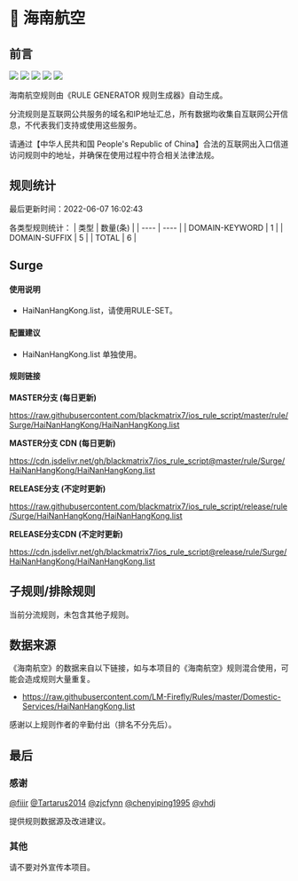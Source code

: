 # 🧸 海南航空

## 前言

![](https://shields.io/badge/-移除重复规则-ff69b4) ![](https://shields.io/badge/-DOMAIN与DOMAIN--SUFFIX合并-green) ![](https://shields.io/badge/-DOMAIN--SUFFIX间合并-critical) ![](https://shields.io/badge/-DOMAIN--SUFFIX与DOMAIN--KEYWORD合并-blue) ![](https://shields.io/badge/-IP--CIDR(6)合并-blueviolet) 

海南航空规则由《RULE GENERATOR 规则生成器》自动生成。

分流规则是互联网公共服务的域名和IP地址汇总，所有数据均收集自互联网公开信息，不代表我们支持或使用这些服务。

请通过【中华人民共和国 People's Republic of China】合法的互联网出入口信道访问规则中的地址，并确保在使用过程中符合相关法律法规。

## 规则统计

最后更新时间：2022-06-07 16:02:43

各类型规则统计：
| 类型 | 数量(条)  | 
| ---- | ----  |
| DOMAIN-KEYWORD | 1  | 
| DOMAIN-SUFFIX | 5  | 
| TOTAL | 6  | 


## Surge 

#### 使用说明
- HaiNanHangKong.list，请使用RULE-SET。

#### 配置建议
- HaiNanHangKong.list 单独使用。

#### 规则链接
**MASTER分支 (每日更新)**

https://raw.githubusercontent.com/blackmatrix7/ios_rule_script/master/rule/Surge/HaiNanHangKong/HaiNanHangKong.list

**MASTER分支 CDN (每日更新)**

https://cdn.jsdelivr.net/gh/blackmatrix7/ios_rule_script@master/rule/Surge/HaiNanHangKong/HaiNanHangKong.list

**RELEASE分支 (不定时更新)**

https://raw.githubusercontent.com/blackmatrix7/ios_rule_script/release/rule/Surge/HaiNanHangKong/HaiNanHangKong.list

**RELEASE分支CDN (不定时更新)**

https://cdn.jsdelivr.net/gh/blackmatrix7/ios_rule_script@release/rule/Surge/HaiNanHangKong/HaiNanHangKong.list

## 子规则/排除规则


当前分流规则，未包含其他子规则。

## 数据来源

《海南航空》的数据来自以下链接，如与本项目的《海南航空》规则混合使用，可能会造成规则大量重复。

- https://raw.githubusercontent.com/LM-Firefly/Rules/master/Domestic-Services/HaiNanHangKong.list


感谢以上规则作者的辛勤付出（排名不分先后）。

## 最后

### 感谢

[@fiiir](https://github.com/fiiir) [@Tartarus2014](https://github.com/Tartarus2014) [@zjcfynn](https://github.com/zjcfynn) [@chenyiping1995](https://github.com/chenyiping1995) [@vhdj](https://github.com/vhdj)

提供规则数据源及改进建议。

### 其他

请不要对外宣传本项目。